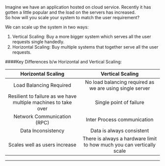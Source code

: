 Imagine we have an application hosted on cloud service. Recently it has gotten a little popular and the load on the servers has increased.  
So how will you scale your system to match the user requirement?

We can scale up the system in two ways:
1. Vertical Scaling: Buy a more bigger system which serves all the user requests single handedly.
2. Horizontal Scaling: Buy multiple systems that together serve all the user requests.

####Key Differences b/w Horizontal and Vertical Scaling:

|**Horizontal Scaling**|**Vertical Scaling**|
|:---:|:---:|
|Load Balancing Required| No load balancing required as we are using single server
| Resilient to failure as we have multiple machines to take over | Single point of failure |
| Network Communication (RPC) | Inter Process communication |
| Data Inconsistency | Data is always consistent|
| Scales well as users increase | There is always a hardware limit to how much you can vertically scale|

---

